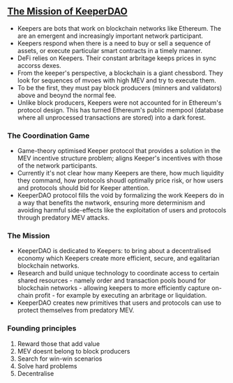 ## [The Mission of KeeperDAO](https://blog.keeperdao.com/mission/)

* Keepers are bots that work on blockchain networks like Ethereum. The are an emergent and increasingly important network participant.
* Keepers respond when there is a need to buy or sell a sequence of assets, or execute particular smart contracts in a timely manner.
* DeFi relies on Keepers. Their constant arbritage keeps prices in sync accorss dexes.
* From the keeper's perspective, a blockchain is a giant chessbord. They look for sequences of mvoes with high MEV and try to execute them.
* To be the first, they must pay block producers (minners and validators) above and beoynd the normal fee.
* Unlike block producers, Keepers were not accounted for in Ethereum's protocol design. This has turned Ethereum's public mempool (database where all unprocessed transactions are stored) into a dark forest.

### The Coordination Game

* Game-theory optimised Keeper protocol that provides a solution in the MEV incentive structure problem; aligns Keeper's incentives with those of the network participants.
* Currently it's not clear how many Keepers are there, how much liquidity they command, how protocols shoudl optimally price risk, or how users and protocols should bid for Keeper attention.
* KeeperDAO protocol fills the void by formalizing the work Keepers do in a way that benefits the nwtwork, ensuring more determinism and avoiding harmful side-effects like the exploitation of users and protocols through predatory MEV attacks.

### The Mission

* KeeperDAO is dedicated to Keepers: to bring about a decentralised economy which Keepers create more efficient, secure, and egalitarian blockchain networks.
* Research and build unique technology to coordinate access to certain shared resources - namely order and transaction pools bound for blockchain networks - allowing keepers to more efficiently capture on-chain profit - for example by executing an arbritage or liquidation.
* KeeperDAO creates new primitives that users and protocols can use to protect themselves from predatory MEV.

### Founding principles

1. Reward those that add value
2. MEV doesnt belong to block producers
3. Search for win-win scenarios
4. Solve hard problems
5. Decentralise
